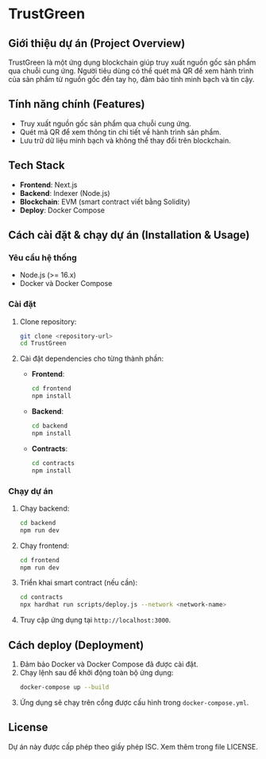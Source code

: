 # TrustGreen

## Giới thiệu dự án (Project Overview)

TrustGreen là một ứng dụng blockchain giúp truy xuất nguồn gốc sản phẩm qua chuỗi cung ứng. Người tiêu dùng có thể quét mã QR để xem hành trình của sản phẩm từ nguồn gốc đến tay họ, đảm bảo tính minh bạch và tin cậy.

## Tính năng chính (Features)

- Truy xuất nguồn gốc sản phẩm qua chuỗi cung ứng.
- Quét mã QR để xem thông tin chi tiết về hành trình sản phẩm.
- Lưu trữ dữ liệu minh bạch và không thể thay đổi trên blockchain.

## Tech Stack

- **Frontend**: Next.js
- **Backend**: Indexer (Node.js)
- **Blockchain**: EVM (smart contract viết bằng Solidity)
- **Deploy**: Docker Compose

## Cách cài đặt & chạy dự án (Installation & Usage)

### Yêu cầu hệ thống

- Node.js (>= 16.x)
- Docker và Docker Compose

### Cài đặt

1. Clone repository:

   ```bash
   git clone <repository-url>
   cd TrustGreen
   ```

2. Cài đặt dependencies cho từng thành phần:
   - **Frontend**:
     ```bash
     cd frontend
     npm install
     ```
   - **Backend**:
     ```bash
     cd backend
     npm install
     ```
   - **Contracts**:
     ```bash
     cd contracts
     npm install
     ```

### Chạy dự án

1. Chạy backend:

   ```bash
   cd backend
   npm run dev
   ```

2. Chạy frontend:

   ```bash
   cd frontend
   npm run dev
   ```

3. Triển khai smart contract (nếu cần):

   ```bash
   cd contracts
   npx hardhat run scripts/deploy.js --network <network-name>
   ```

4. Truy cập ứng dụng tại `http://localhost:3000`.

## Cách deploy (Deployment)

1. Đảm bảo Docker và Docker Compose đã được cài đặt.
2. Chạy lệnh sau để khởi động toàn bộ ứng dụng:
   ```bash
   docker-compose up --build
   ```
3. Ứng dụng sẽ chạy trên cổng được cấu hình trong `docker-compose.yml`.

## License

Dự án này được cấp phép theo giấy phép ISC. Xem thêm trong file LICENSE.
